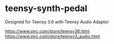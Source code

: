 # teensy-synth-pedal
Designed for Teensy 3.6 with Teensy Audio Adaptor

https://www.pjrc.com/store/teensy36.html <br>
https://www.pjrc.com/store/teensy3_audio.html
